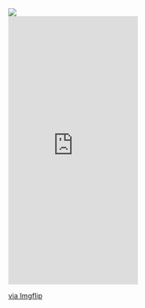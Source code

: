 

<img src="https://imgflip.com/gif/9s9zsm"/>
<div style="width:260px;max-width:100%;"><div style="height:0;padding-bottom:206.92%;position:relative;"><iframe width="260" height="538" style="position:absolute;top:0;left:0;width:100%;height:100%;" frameBorder="0" src="https://imgflip.com/embed/9s9zsm"></iframe></div><p><a href="https://imgflip.com/gif/9s9zsm">via Imgflip</a></p></div>
